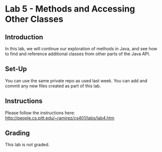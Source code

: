 # Lab 5 - Methods and Accessing Other Classes

## Introduction

In this lab, we will continue our exploration of methods in Java, and see how to find and reference additional classes from other parts of the Java API.

## Set-Up

You can use the same private repo as used last week.  You can add and commit any new files created as part of this lab.

## Instructions

Please follow the instructions here: http://people.cs.pitt.edu/~ramirez/cs401/labs/lab4.htm

## Grading

This lab is not graded.
